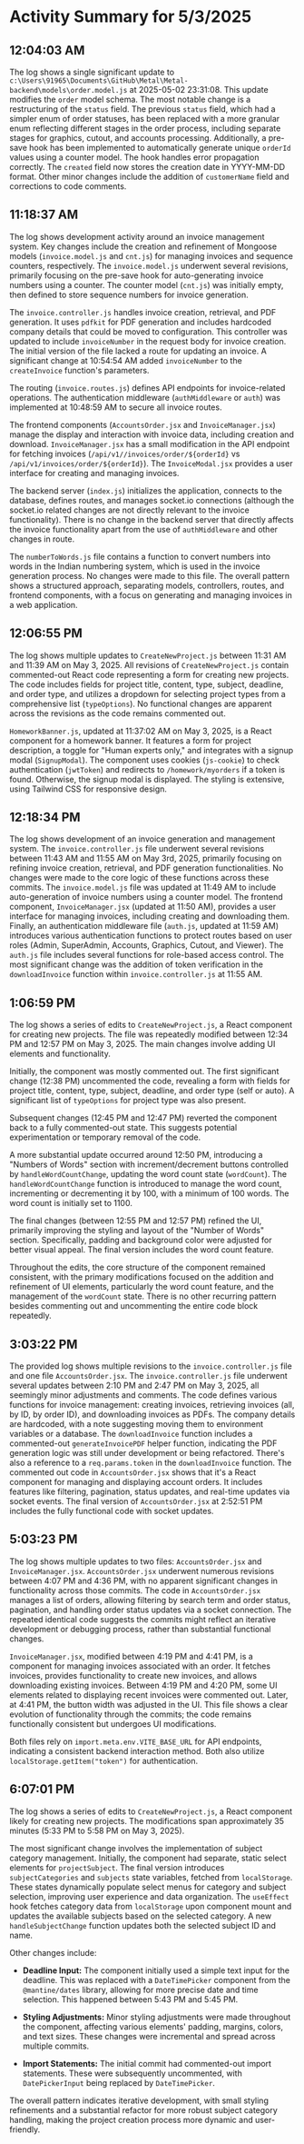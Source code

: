 # Activity Summary for 5/3/2025

## 12:04:03 AM
The log shows a single significant update to `c:\Users\91965\Documents\GitHub\Metal\Metal-backend\models\order.model.js` at 2025-05-02 23:31:08.  This update modifies the `order` model schema.  The most notable change is a restructuring of the `status` field.  The previous `status` field, which had a simpler enum of order statuses, has been replaced with a more granular enum reflecting different stages in the order process, including separate stages for graphics, cutout, and accounts processing.  Additionally, a pre-save hook has been implemented to automatically generate unique `orderId` values using a counter model.  The hook handles error propagation correctly. The `created` field now stores the creation date in YYYY-MM-DD format.  Other minor changes include the addition of `customerName` field and  corrections to code comments.


## 11:18:37 AM
The log shows development activity around an invoice management system.  Key changes include the creation and refinement of Mongoose models (`invoice.model.js` and `cnt.js`) for managing invoices and sequence counters, respectively.  The `invoice.model.js` underwent several revisions, primarily focusing on the pre-save hook for auto-generating invoice numbers using a counter. The counter model (`cnt.js`) was initially empty, then defined to store sequence numbers for invoice generation.

The `invoice.controller.js` handles invoice creation, retrieval, and PDF generation.  It uses `pdfkit` for PDF generation and includes hardcoded company details that could be moved to configuration. This controller was updated to include `invoiceNumber` in the request body for invoice creation. The initial version of the file lacked a route for updating an invoice. A significant change at 10:54:54 AM added  `invoiceNumber` to the `createInvoice` function's parameters.

The routing (`invoice.routes.js`) defines API endpoints for invoice-related operations.  The authentication middleware (`authMiddleware` or `auth`) was implemented at 10:48:59 AM to secure all invoice routes.


The frontend components (`AccountsOrder.jsx` and `InvoiceManager.jsx`) manage the display and interaction with invoice data, including creation and download. `InvoiceManager.jsx` has a small modification in the API endpoint for fetching invoices (`/api/v1//invoices/order/${orderId}` vs `/api/v1/invoices/order/${orderId}`). The `InvoiceModal.jsx` provides a user interface for creating and managing invoices.

The backend server (`index.js`) initializes the application, connects to the database, defines routes, and manages socket.io connections (although the socket.io related changes are not directly relevant to the invoice functionality).  There is no change in the backend server that directly affects the invoice functionality apart from the use of  `authMiddleware` and other changes in route.


The `numberToWords.js` file contains a function to convert numbers into words in the Indian numbering system, which is used in the invoice generation process. No changes were made to this file.  The overall pattern shows a structured approach, separating models, controllers, routes, and frontend components, with a focus on generating and managing invoices in a web application.


## 12:06:55 PM
The log shows multiple updates to `CreateNewProject.js` between 11:31 AM and 11:39 AM on May 3, 2025.  All revisions of `CreateNewProject.js` contain commented-out React code representing a form for creating new projects. The code includes fields for project title, content, type, subject, deadline, and order type, and utilizes a dropdown for selecting project types from a comprehensive list (`typeOptions`).  No functional changes are apparent across the revisions as the code remains commented out.

`HomeworkBanner.js`, updated at 11:37:02 AM on May 3, 2025, is a React component for a homework banner.  It features a form for project description, a toggle for "Human experts only," and integrates with a signup modal (`SignupModal`). The component uses cookies (`js-cookie`) to check authentication (`jwtToken`) and redirects to `/homework/myorders` if a token is found.  Otherwise, the signup modal is displayed. The styling is extensive, using Tailwind CSS for responsive design.


## 12:18:34 PM
The log shows development of an invoice generation and management system.  The `invoice.controller.js` file underwent several revisions between 11:43 AM and 11:55 AM on May 3rd, 2025, primarily focusing on refining invoice creation, retrieval, and PDF generation functionalities.  No changes were made to the core logic of these functions across these commits. The  `invoice.model.js` file was updated at 11:49 AM to include auto-generation of invoice numbers using a counter model.  The frontend component, `InvoiceManager.jsx` (updated at 11:50 AM), provides a user interface for managing invoices, including creating and downloading them.  Finally, an authentication middleware file (`auth.js`, updated at 11:59 AM) introduces various authentication functions to protect routes based on user roles (Admin, SuperAdmin, Accounts, Graphics, Cutout, and Viewer).  The `auth.js` file includes several functions for role-based access control.  The most significant change was the addition of  token verification in the `downloadInvoice` function within `invoice.controller.js` at 11:55 AM.


## 1:06:59 PM
The log shows a series of edits to `CreateNewProject.js`, a React component for creating new projects.  The file was repeatedly modified between 12:34 PM and 12:57 PM on May 3, 2025.  The main changes involve adding UI elements and functionality.

Initially, the component was mostly commented out.  The first significant change (12:38 PM)  uncommented the code, revealing a form with fields for project title, content, type, subject, deadline, and order type (self or auto). A significant list of `typeOptions` for project type was also present.

Subsequent changes (12:45 PM and 12:47 PM) reverted the component back to a fully commented-out state.  This suggests potential experimentation or temporary removal of the code.

A more substantial update occurred around 12:50 PM, introducing a "Numbers of Words" section with increment/decrement buttons controlled by `handleWordCountChange`, updating the word count state (`wordCount`).  The `handleWordCountChange` function is introduced  to manage the word count, incrementing or decrementing it by 100, with a minimum of 100 words. The word count is initially set to 1100.

The final changes (between 12:55 PM and 12:57 PM) refined the UI, primarily improving the styling and layout of the "Number of Words" section.  Specifically, padding and background color were adjusted for better visual appeal.  The final version includes the word count feature.

Throughout the edits, the core structure of the component remained consistent, with the primary modifications focused on the addition and refinement of UI elements, particularly the word count feature, and the management of the `wordCount` state.  There is no other recurring pattern besides commenting out and uncommenting the entire code block repeatedly.


## 3:03:22 PM
The provided log shows multiple revisions to the `invoice.controller.js` file and one file `AccountsOrder.jsx`.  The `invoice.controller.js` file underwent several updates between 2:10 PM and 2:47 PM on May 3, 2025, all seemingly minor adjustments and comments. The code defines various functions for invoice management: creating invoices, retrieving invoices (all, by ID, by order ID), and downloading invoices as PDFs.  The company details are hardcoded, with a note suggesting moving them to environment variables or a database.  The `downloadInvoice` function includes a commented-out `generateInvoicePDF` helper function, indicating the PDF generation logic was still under development or being refactored. There's also a reference to a `req.params.token` in the `downloadInvoice` function. The commented out code in `AccountsOrder.jsx` shows that it's a React component for managing and displaying account orders. It includes features like filtering, pagination, status updates, and real-time updates via socket events.  The final version of `AccountsOrder.jsx` at 2:52:51 PM includes the fully functional code with socket updates.


## 5:03:23 PM
The log shows multiple updates to two files: `AccountsOrder.jsx` and `InvoiceManager.jsx`.  `AccountsOrder.jsx` underwent numerous revisions between 4:07 PM and 4:36 PM, with no apparent significant changes in functionality across those commits.  The code in `AccountsOrder.jsx` manages a list of orders,  allowing filtering by search term and order status, pagination, and  handling order status updates via a socket connection.  The repeated identical code suggests the commits might reflect an iterative development or debugging process, rather than substantial functional changes.

`InvoiceManager.jsx`, modified between 4:19 PM and 4:41 PM, is a component for managing invoices associated with an order.  It fetches invoices, provides functionality to create new invoices, and allows downloading existing invoices.  Between 4:19 PM and 4:20 PM, some UI elements related to displaying recent invoices were commented out.  Later, at 4:41 PM, the button width was adjusted in the UI.  This file shows a clear evolution of functionality through the commits;  the code remains functionally consistent but undergoes UI modifications.

Both files rely on `import.meta.env.VITE_BASE_URL` for API endpoints, indicating a consistent backend interaction method.  Both also utilize `localStorage.getItem("token")` for authentication.


## 6:07:01 PM
The log shows a series of edits to `CreateNewProject.js`, a React component likely for creating new projects.  The modifications span approximately 35 minutes (5:33 PM to 5:58 PM on May 3, 2025).

The most significant change involves the implementation of subject category management.  Initially, the component had separate, static select elements for `projectSubject`. The final version introduces `subjectCategories` and `subjects` state variables, fetched from `localStorage`.  These states dynamically populate select menus for category and subject selection, improving user experience and data organization.  The `useEffect` hook fetches category data from `localStorage` upon component mount and updates the available subjects based on the selected category. A new `handleSubjectChange` function updates both the selected subject ID and name.


Other changes include:

* **Deadline Input:** The component initially used a simple text input for the deadline.  This was replaced with a `DateTimePicker` component from the `@mantine/dates` library, allowing for more precise date and time selection. This happened between 5:43 PM and 5:45 PM.

* **Styling Adjustments:** Minor styling adjustments were made throughout the component, affecting various elements' padding, margins, colors, and text sizes.  These changes were incremental and spread across multiple commits.

* **Import Statements:** The initial commit had commented-out import statements.  These were subsequently uncommented, with `DatePickerInput` being replaced by `DateTimePicker`.


The overall pattern indicates iterative development, with small styling refinements and a substantial refactor for more robust subject category handling, making the project creation process more dynamic and user-friendly.
